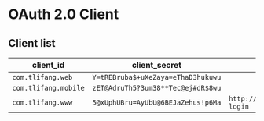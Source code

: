 # OAuth 2.0 Client

## Client list

| client_id | client_secret | redirect_uri |
| ---- | ---- | ---- |
| `com.tlifang.web` | `Y=tREBruba$+uXeZaya=eThaD3hukuwu` | |
| `com.tlifang.mobile` | `zET@AdruTh5?3um38**Tec@ej#dR$8wu` | |
| `com.tlifang.www` | `5@xUphUBru=AyUbU@6BEJaZehus!p6Ma` | `http://www.tlifang.com/oauth-login` |
